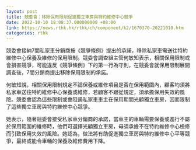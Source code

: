 ```yaml
---
layout: post
title: 競委會：移除保用限制促進獨立車房與特約維修中心競爭
date: 2022-10-10 18:08:37.000000000 +08:00
link: https://news.rthk.hk/rthk/ch/component/k2/1670370-20221010.htm
categories: rthk
---
```


競委會接納7間私家車分銷商按《競爭條例》提出的承諾，移除私家車需送往特約維修中心保養及維修的保用限制。競委會調查組主管何敏知表示，相關保用限制或會損害競爭，可能違反《競爭條例》下的第一行為守則，在競委會就保用限制展開調查後，7間分銷商提出移除保用限制的承諾。

何敏知說，相關保用限制規定不論保養或維修項目是否在保用範圍內，顧客均須將私家車送往特約維修中心保養或維修，若顧客不跟從規定，須承擔保用失效的風險。競委會認為這些限制或會阻遏私家車車主在保用期間光顧獨立車房，因而限制了這些獨立車房與特約維修中心競爭。

她表示，隨著競委會接受私家車分銷商的承諾，當車主的車輛需要保養或進行不屬於保用範圍的維修時，他們可選擇光顧獨立車房，毋須承擔不在特約維修中心檢修而引致保用失效的風險。她認為，做法將有助促進獨立車房與特約維修中心平等競爭，最終或能令車輛的保養及維修費用下降。
